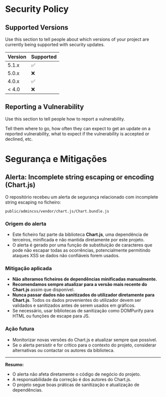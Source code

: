 # Security Policy

## Supported Versions

Use this section to tell people about which versions of your project are
currently being supported with security updates.

| Version | Supported          |
| ------- | ------------------ |
| 5.1.x   | :white_check_mark: |
| 5.0.x   | :x:                |
| 4.0.x   | :white_check_mark: |
| < 4.0   | :x:                |

## Reporting a Vulnerability

Use this section to tell people how to report a vulnerability.

Tell them where to go, how often they can expect to get an update on a
reported vulnerability, what to expect if the vulnerability is accepted or
declined, etc.

# Segurança e Mitigações

## Alerta: Incomplete string escaping or encoding (Chart.js)

O repositório recebeu um alerta de segurança relacionado com incomplete string escaping no ficheiro:

```
public/admincss/vendor/chart.js/Chart.bundle.js
```

### Origem do alerta
- Este ficheiro faz parte da biblioteca **Chart.js**, uma dependência de terceiros, minificada e não mantida diretamente por este projeto.
- O alerta é gerado por uma função de substituição de caracteres que pode não escapar todas as ocorrências, potencialmente permitindo ataques XSS se dados não confiáveis forem usados.

### Mitigação aplicada
- **Não alteramos ficheiros de dependências minificadas manualmente.**
- **Recomendamos sempre atualizar para a versão mais recente do Chart.js** assim que disponível.
- **Nunca passar dados não sanitizados do utilizador diretamente para Chart.js**. Todos os dados provenientes do utilizador devem ser validados e sanitizados antes de serem usados em gráficos.
- Se necessário, usar bibliotecas de sanitização como DOMPurify para HTML ou funções de escape para JS.

### Ação futura
- Monitorizar novas versões do Chart.js e atualizar sempre que possível.
- Se o alerta persistir e for crítico para o contexto do projeto, considerar alternativas ou contactar os autores da biblioteca.

---

**Resumo:**
- O alerta não afeta diretamente o código de negócio do projeto.
- A responsabilidade da correção é dos autores do Chart.js.
- O projeto segue boas práticas de sanitização e atualização de dependências.
